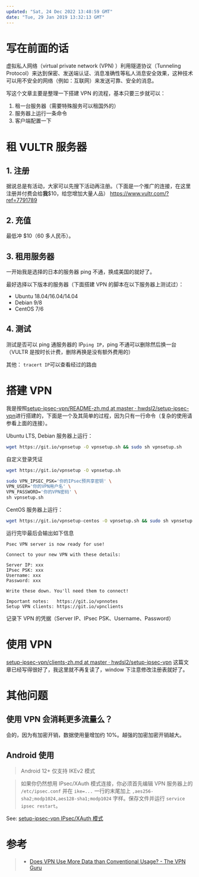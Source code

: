 ```yaml
---
updated: "Sat, 24 Dec 2022 13:48:59 GMT"
date: "Tue, 29 Jan 2019 13:32:13 GMT"
---
```


# 写在前面的话

虚拟私人网络（virtual private network (VPN) ）利用隧道协议（Tunneling Protocol）来达到保密、发送端认证、消息准确性等私人消息安全效果，这种技术可以用不安全的网络（例如：互联网）来发送可靠、安全的消息。

写这个文章主要是整理一下搭建 VPN 的流程，基本只要三步就可以：

1.  租一台服务器（需要特殊服务可以租国外的）
2.  服务器上运行一条命令
3.  客户端配置一下

# 租 VULTR 服务器

## 1. 注册

据说总是有活动，大家可以先搜下活动再注册。（下面是一个推广的连接，在这里注册并付费会给**我**$10，给您增加大量人品）
<https://www.vultr.com/?ref=7791789>

## 2. 充值

最低冲 $10（60 多人民币）。

## 3. 租用服务器

一开始我是选择的日本的服务器 ping 不通，换成美国的就好了。

最好选择以下版本的服务器（下面搭建 VPN 的脚本在以下服务器上测试过）：

- Ubuntu 18.04/16.04/14.04
- Debian 9/8
- CentOS 7/6

## 4. 测试

测试是否可以 ping 通服务器的 IP`ping IP`，ping 不通可以删除然后换一台（VULTR 是按时长计费，删除再换是没有额外费用的）

其他：
`tracert IP`可以查看经过的路由

# 搭建 VPN

我是按照[setup-ipsec-vpn/README-zh.md at master · hwdsl2/setup-ipsec-vpn](https://github.com/hwdsl2/setup-ipsec-vpn/blob/master/README-zh.md)进行搭建的，下面是一个及其简单的过程，因为只有一行命令（复杂的使用请参看上面的连接）。

Ubuntu LTS, Debian 服务器上运行：

```bash
wget https://git.io/vpnsetup -O vpnsetup.sh && sudo sh vpnsetup.sh
```

自定义登录凭证

```bash
wget https://git.io/vpnsetup -O vpnsetup.sh

sudo VPN_IPSEC_PSK='你的IPsec预共享密钥' \
VPN_USER='你的VPN用户名' \
VPN_PASSWORD='你的VPN密码' \
sh vpnsetup.sh
```

CentOS 服务器上运行：

```bash
wget https://git.io/vpnsetup-centos -O vpnsetup.sh && sudo sh vpnsetup.sh
```

运行完毕最后会输出如下信息

```
Psec VPN server is now ready for use!

Connect to your new VPN with these details:

Server IP: xxx
IPsec PSK: xxx
Username: xxx
Password: xxx

Write these down. You'll need them to connect!

Important notes:   https://git.io/vpnnotes
Setup VPN clients: https://git.io/vpnclients
```

记录下 VPN 的凭据（Server IP、IPsec PSK、Username、Password）

# 使用 VPN

[setup-ipsec-vpn/clients-zh.md at master · hwdsl2/setup-ipsec-vpn](https://github.com/hwdsl2/setup-ipsec-vpn/blob/master/docs/clients-zh.md)
这篇文章已经写得很好了，我这里就不再复读了，window 下注意修改注册表就好了。

# 其他问题

## 使用 VPN 会消耗更多流量么？

会的，因为有加密开销，数据使用量增加约 10%。越强的加密加密开销越大。

## Android 使用

> Android 12+ 仅支持 IKEv2 模式

> 如果你仍然想用 IPsec/XAuth 模式连接，你必须首先编辑 VPN 服务器上的 `/etc/ipsec.conf` 并在 `ike=...` 一行的末尾加上 `,aes256-sha2;modp1024,aes128-sha1;modp1024` 字样。保存文件并运行 `service ipsec restart`。

See: [setup-ipsec-vpn IPsec/XAuth 模式](https://github.com/hwdsl2/setup-ipsec-vpn/blob/master/docs/clients-xauth-zh.md#android)

# 参考

> - [Does VPN Use More Data than Conventional Usage? - The VPN Guru](https://thevpn.guru/does-vpn-use-more-data-than-normal/)
